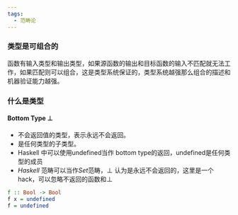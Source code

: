 ```yaml
---
tags:
  - 范畴论
---
```

### 类型是可组合的
函数有输入类型和输出类型，如果源函数的输出和目标函数的输入不匹配就无法工作，如果匹配则可以组合，这是类型系统保证的，类型系统越强那么组合的描述和机器验证能力越强。
### 什么是类型

#### Bottom Type $\bot$
- 不会返回值的类型，表示永远不会返回。
- 是任何类型的子类型。
- Haskell 中可以使用undefined当作 bottom type的返回，undefined是任何类型的成员
- $Haskell$ 范畴可以当作$Set$范畴，$\bot$ 认为是永远不会返回的，这里是一个hack，可以忽略不返回的函数和$\bot$
```haskell
f :: Bool -> Bool
f x = undefined
f = undefined
```
